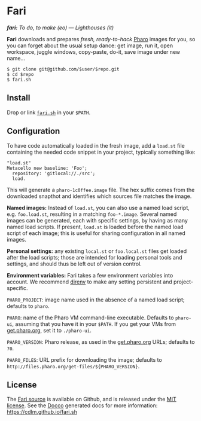 
 # Fari

 _**fari:** To do, to make (eo) — Lighthouses (it)_

 **Fari** downloads and prepares _fresh, ready-to-hack_ [Pharo][] images for
 you, so you can forget about the usual setup dance: get image, run it, open
 workspace, juggle windows, copy-paste, do-it, save image under new name…

 ```shell
 $ git clone git@github.com/$user/$repo.git
 $ cd $repo
 $ fari.sh
 ```


 ## Install

 Drop or link
 [`fari.sh`](https://raw.githubusercontent.com/cdlm/fari.sh/master/fari.sh) in
 your `$PATH`.


 ## Configuration

 To have code automatically loaded in the fresh image, add a `load.st` file
 containing the needed code snippet in your project, typically something like:

 ```smalltalk
 "load.st"
 Metacello new baseline: 'Foo';
   repository: 'gitlocal://./src';
   load.
 ```

 This will generate a `pharo-1c0ffee.image` file. The hex suffix comes from the
 downloaded snapthot and identifies which sources file matches the image.

 **Named images:** Instead of `load.st`, you can also use a named load script,
 e.g. `foo.load.st`, resulting in a matching `foo-*.image`. Several named
 images can be generated, each with specific settings, by having as many named
 load scripts. If present, `load.st` is loaded before the named load script of
 each image; this is useful for sharing configuration in all named images.

 **Personal settings:** any existing `local.st` or `foo.local.st` files get
 loaded after the load scripts; those are intended for loading personal tools
 and settings, and should thus be left out of version control.

 **Environment variables:** Fari takes a few environment variables into
 account. We recommend [direnv][] to make any setting persistent and
 project-specific.

 `PHARO_PROJECT`: image name used in the absence of a named load script;
 defaults to `pharo`.

 `PHARO`: name of the Pharo VM command-line executable. Defaults to `pharo-ui`,
 assuming that you have it in your `$PATH`. If you get your VMs from
 [get.pharo.org][], set it to `./pharo-ui`.

 `PHARO_VERSION`: Pharo release, as used in the [get.pharo.org][] URLs;
 defaults to `70`.

 `PHARO_FILES`: URL prefix for downloading the image; defaults to
 `http://files.pharo.org/get-files/${PHARO_VERSION}`.

 ## License

 The [Fari source][github] is available on Github, and is released under the
 [MIT license][mit]. See the [Docco][] generated docs for more information:
 https://cdlm.github.io/fari.sh

 [github]: https://github.com/cdlm/fari.sh
 [mit]: http://opensource.org/licenses/MIT
 [pharo]: http://pharo.org
 [get.pharo.org]: http://get.pharo.org
 [docco]: http://ashkenas.com/docco
 [direnv]: https://direnv.net
